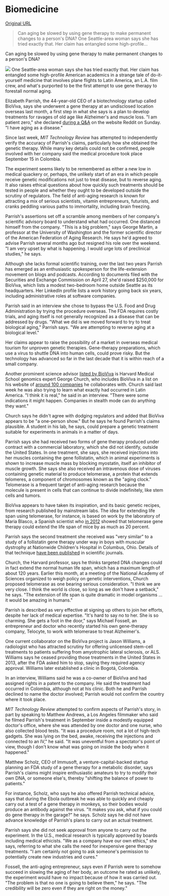 # Biomedicine

[Original URL](https://www.technologyreview.com/s/542371/a-tale-of-do-it-yourself-gene-therapy/)

> Can aging be slowed by using gene therapy to make permanent changes to a person's DNA? One Seattle-area woman says she has tried exactly that. Her claim has entangled some high-profile...

Can aging be slowed by using gene therapy to make permanent changes to a person's DNA?

![](https://d267cvn3rvuq91.cloudfront.net/i/images/Longevityx299.jpg?sw=1180%201x,https://d267cvn3rvuq91.cloudfront.net/i/images/Longevityx299.jpg?sw=2360%202x) One Seattle-area woman says she has tried exactly that. Her claim has entangled some high-profile American academics in a strange tale of do-it-yourself medicine that involves plane flights to Latin America, an L.A. film crew, and what's purported to be the first attempt to use gene therapy to forestall normal aging.

Elizabeth Parrish, the 44-year-old CEO of a biotechnology startup called BioViva, says she underwent a gene therapy at an undisclosed location overseas last month, a first step in what she says is a plan to develop treatments for ravages of old age like Alzheimer's and muscle loss. "I am patient zero," she declared [during a Q&A](https://www.reddit.com/r/Futurology/comments/3ocsbi/ama_my_name_is_liz_parrish_ceo_of_bioviva_the/) on the website Reddit on Sunday. "I have aging as a disease."

Since last week, _MIT Technology Review_ has attempted to independently verify the accuracy of Parrish's claims, particularly how she obtained the genetic therapy. While many key details could not be confirmed, people involved with her company said the medical procedure took place September 15 in Colombia.

The experiment seems likely to be remembered as either a new low in medical quackery or, perhaps, the unlikely start of an era in which people receive genetic modifications not just to treat disease, but to reverse aging. It also raises ethical questions about how quickly such treatments should be tested in people and whether they ought to be developed outside the scrutiny of regulators. The field of anti-aging research is known for attracting a mix of serious scientists, vitamin entrepreneurs, futurists, and cranks peddling various paths to immortality, including brain freezing.

Parrish's assertions set off a scramble among members of her company's scientific advisory board to understand what had occurred. One distanced himself from the company. "This is a big problem," says George Martin, a professor at the University of Washington and the former scientific director of the American Federation of Aging Research. He says he'd agreed to advise Parrish several months ago but resigned his role over the weekend. "I am very upset by what is happening. I would urge lots of preclinical studies," he says.

Although she lacks formal scientific training, over the last two years Parrish has emerged as an enthusiastic spokesperson for the life-extension movement on blogs and podcasts. According to documents filed with the Securities and Exchange Commission on April 27, she'd raised $250,000 for BioViva, which lists a modest two-bedroom home outside Seattle as its headquarters. Her LinkedIn profile lists a work history going back six years, including administrative roles at software companies.

Parrish said in an interview she chose to bypass the U.S. Food and Drug Administration by trying the procedure overseas. The FDA requires costly trials, and aging itself is not generally recognized as a disease that can be addressed by drugs. "What we did is we moved forward to try to treat biological aging," Parrish says. "We are attempting to reverse aging at a biological level."

Her claims appear to raise the possibility of a market in overseas medical tourism for unproven genetic therapies. Gene-therapy preparations, which use a virus to shuttle DNA into human cells, could prove risky. But the technology has advanced so far in the last decade that it is within reach of a small company.

Another prominent science advisor [listed by BioViva](http://www.bioviva-science.com/advisory-board/) is Harvard Medical School genomics expert George Church, who includes BioViva in a list on his website of [around 100 companies](http://arep.med.harvard.edu/gmc/tech.html) he collaborates with. Church said last week he was also trying to learn what exactly had occurred in Latin America. "I think it is real," he said in an interview. "There were some indications it might happen. Companies in stealth mode can do anything they want."

Church says he didn't agree with dodging regulators and added that BioViva appears to be "a one-person show." But he says he found Parrish's claims plausible. A student in his lab, he says, could prepare a genetic treatment suitable for experiments in animals in a matter of days.

Parrish says she had received two forms of gene therapy produced under contract with a commercial laboratory, which she did not identify, outside the United States. In one treatment, she says, she received injections into her muscles containing the gene follistatin, which in animal experiments is shown to increase muscle mass by blocking myostatin, itself an inhibitor of muscle growth. She says she also received an intravenous dose of viruses containing genetic material to produce telomerase, a protein that extends telomeres, a component of chromosomes known as the "aging clock." Telomerase is a frequent target of anti-aging research because the molecule is present in cells that can continue to divide indefinitely, like stem cells and tumors.

BioViva appears to have taken its inspiration, and its basic genetic recipes, from research published by mainstream labs. The idea for extending life span using telomerase, for instance, is based on work by the laboratory of Maria Blasco, a Spanish scientist who [in 2012](http://www.ncbi.nlm.nih.gov/pubmed/22585399) showed that telomerase gene therapy could extend the life span of mice by as much as 20 percent.

Parrish says the second treatment she received was "very similar" to a study of a follistatin gene therapy under way in boys with muscular dystrophy at Nationwide Children's Hospital in Columbus, Ohio. Details of that technique [have been published](http://www.nature.com/mt/journal/v23/n1/full/mt2014200a.html) in scientific journals.

Church, the Harvard professor, says he thinks targeted DNA changes could in fact extend the normal human life span, which has a maximum length of about 120 years. Earlier this month, at a meeting of the National Academy of Sciences organized to weigh policy on genetic interventions, Church proposed telomerase as one bearing serious consideration. "I think we are very close. I think the world is close, so long as we don't have a setback," he says. "The extension of life span is quite dramatic in model organisms ... it would be amazing in humans."

Parrish is described as very effective at signing up others to join her efforts, despite her lack of medical expertise. "It's hard to say no to her. She is so charming. She gets a foot in the door," says Michael Fossell, an entrepreneur and doctor who recently started his own gene-therapy company, Telocyte, to work with telomerase to treat Alzheimer's.

One current collaborator on the BioViva project is Jason Williams, a radiologist who has attracted scrutiny for offering unlicensed stem-cell treatments to patients suffering from amyotrophic lateral sclerosis, or ALS. Williams says he ceased providing those treatments in the United States in 2013, after the FDA asked him to stop, saying they required agency approval. Williams later established a clinic in Bogotá, Colombia.

In an interview, Williams said he was a co-owner of BioViva and had assigned rights in a patent to the company. He said the treatment had occurred in Colombia, although not at his clinic. Both he and Parrish declined to name the doctor involved; Parrish would not confirm the country where it took place.

_MIT Technology Review_ attempted to confirm aspects of Parrish's story, in part by speaking to Matthew Andrews, a Los Angeles filmmaker who said he filmed Parrish's treatment in September inside a modestly equipped doctor's office, where she was attended by one doctor and one nurse, who also collected blood tests. "It was a procedure room, not a lot of high-tech gadgets. She was lying on the bed, awake, receiving the injections and connected to an IV," he said. "It was uneventful from a spectator's point of view, though I don't know what was going on inside the body when it happened."

Matthew Scholz, CEO of Immusoft, a venture-capital-backed startup planning an FDA study of a gene therapy for a metabolic disorder, says Parrish's claims might inspire enthusiastic amateurs to try to modify their own DNA, or someone else's, thereby "shifting the balance of power to patients."

For instance, Scholz, who says he also offered Parrish technical advice, says that during the Ebola outbreak he was able to quickly and cheaply carry out a test of a gene therapy in monkeys, so their bodies would produce an antibody against the virus. "It makes you ask, what if you could do gene therapy in the garage?" he says. Scholz says he did not have advance knowledge of Parrish's plans to carry out an actual treatment.

Parrish says she did not seek approval from anyone to carry out the experiment. In the U.S., medical research is typically approved by boards including medical ethicists. "We as a company have our own ethics," she says, referring to what she calls the need for inexpensive gene therapy treatments. "I am certainly not going to ask someone's permission to potentially create new industries and cures."

Fossell, the anti-aging entrepreneur, says even if Parrish were to somehow succeed in slowing the aging of her body, an outcome he rated as unlikely, the experiment would have no impact because of how it was carried out. "The problem is that no one is going to believe them," he says. "The credibility will be zero even if they are right on the money."
